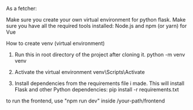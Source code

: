 As a fetcher:

Make sure you create your own virtual environment for python flask.
Make sure you have all the required tools installed:
  Node.js and npm (or yarn) for Vue
  

How to create venv (virtual environment)
1. Run this in root directory of the project after cloning it.
python -m venv venv

3. Activate the virtual environment
  venv\Scripts\Activate

4. Install dependencies from the requirements file i made. This will install Flask and other Python dependencies:
  pip install -r requirements.txt


to run the frontend, use "npm run dev" inside /your-path/frontend
